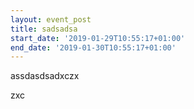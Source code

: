 ```yaml
---
layout: event_post
title: sadsadsa
start_date: '2019-01-29T10:55:17+01:00'
end_date: '2019-01-30T10:55:17+01:00'
---
```

assdasdsadxczx

zxc
